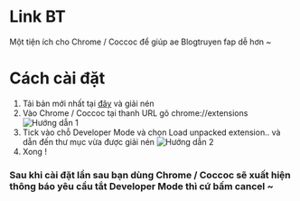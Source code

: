# Link BT
Một tiện ích cho Chrome / Coccoc để giúp ae Blogtruyen fap dễ hơn ~
# Cách cài đặt
1. Tải bản mới nhất tại [đây](https://github.com/lequangvuxxx/BT-Link/raw/master/release/Blogtruyen%20Link%20-%200.1.0.rar) và giải nén
1. Vào Chrome / Coccoc tại thanh URL gõ chrome://extensions
![Hướng dẫn 1](https://i.imgur.com/SKAOw1j.png)
1. Tick vào chỗ Developer Mode và chọn Load unpacked extension.. và dẫn đến thư mục vừa được giải nén
![Hướng dẫn 2](https://i.imgur.com/ixmOUgH.png)
1. Xong !
### Sau khi cài đặt lần sau bạn dùng Chrome / Coccoc sẽ xuất hiện thông báo yêu cầu tắt Developer Mode thì cứ bấm cancel ~
